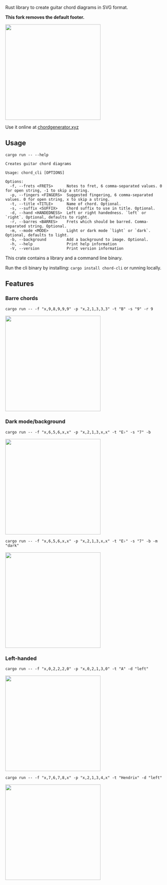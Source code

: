 Rust library to create guitar chord diagrams in SVG format.

**This fork removes the default footer.**

<img src="https://github.com/whostolemyhat/chord-gen/blob/main/fixtures/13217194300744275703.svg" width="300" />

Use it online at [chordgenerator.xyz](https://chordgenerator.xyz)

## Usage

``` 
cargo run -- --help

Creates guitar chord diagrams

Usage: chord_cli [OPTIONS]

Options:
  -f, --frets <FRETS>      Notes to fret, 6 comma-separated values. 0 for open string, -1 to skip a string.
  -p, --fingers <FINGERS>  Suggested fingering, 6 comma-separated values. 0 for open string, x to skip a string.
  -t, --title <TITLE>      Name of chord. Optional.
  -s, --suffix <SUFFIX>    Chord suffix to use in title. Optional.
  -d, --hand <HANDEDNESS>  Left or right handedness. `left` or `right`. Optional, defaults to right.
  -r, --barres <BARRES>    Frets which should be barred. Comma-separated string. Optional.
  -m, --mode <MODE>        Light or dark mode `light` or `dark`. Optional, defaults to light.
  -b, --background         Add a background to image. Optional.
  -h, --help               Print help information
  -V, --version            Print version information
```

This crate contains a library and a command line binary.

Run the cli binary by installing: `cargo install chord-cli` or running locally.

## Features

### Barre chords
```
cargo run -- -f "x,9,8,9,9,9" -p "x,2,1,3,3,3" -t "B" -s "9" -r 9
```

<img src="https://github.com/whostolemyhat/chord-gen/blob/main/fixtures/9333158008996547180.svg" width="300" />

### Dark mode/background
```
cargo run -- -f "x,6,5,6,x,x" -p "x,2,1,3,x,x" -t "E♭" -s "7" -b
```
<img src="https://github.com/whostolemyhat/chord-gen/blob/main/fixtures/2476955617190468140.svg" width="300" />

```
cargo run -- -f "x,6,5,6,x,x" -p "x,2,1,3,x,x" -t "E♭" -s "7" -b -m "dark"
```
<img src="https://github.com/whostolemyhat/chord-gen/blob/main/fixtures/1048205031866609166.svg" width="300" />

### Left-handed

```
cargo run -- -f "x,0,2,2,2,0" -p "x,0,2,1,3,0" -t "A" -d "left"
```
<img src="https://github.com/whostolemyhat/chord-gen/blob/main/fixtures/left/12943706944351374242.svg" width="300" />

```
cargo run -- -f "x,7,6,7,8,x" -p "x,2,1,3,4,x" -t "Hendrix" -d "left"
```
<img src="https://github.com/whostolemyhat/chord-gen/blob/main/fixtures/left/12438538594686784945.svg" width="300" />